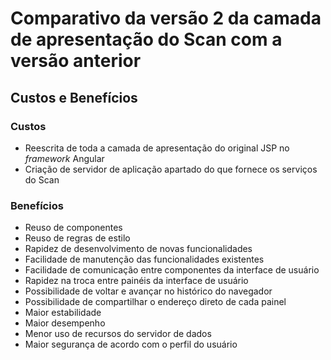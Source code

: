 # Comparativo da versão 2 da camada de apresentação do Scan com a versão anterior

## Custos e Benefícios

### Custos

- Reescrita de toda a camada de apresentação do original JSP no _framework_ Angular
- Criação de servidor de aplicação apartado do que fornece os serviços do Scan

### Benefícios

- Reuso de componentes
- Reuso de regras de estilo
- Rapidez de desenvolvimento de novas funcionalidades
- Facilidade de manutenção das funcionalidades existentes
- Facilidade de comunicação entre componentes da interface de usuário
- Rapidez na troca entre painéis da interface de usuário
- Possibilidade de voltar e avançar no histórico do navegador
- Possibilidade de compartilhar o endereço direto de cada painel
- Maior estabilidade
- Maior desempenho
- Menor uso de recursos do servidor de dados
- Maior segurança de acordo com o perfil do usuário